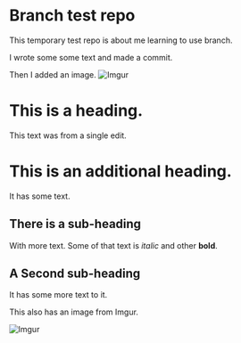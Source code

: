 # Branch test repo
This temporary test repo is about me learning to use branch.

I wrote some some text and made a commit.

Then I added an image.
![Imgur](https://i.imgur.com/jdHCpMn.png)

# This is a heading.
This text was from a single edit.

# This is an additional heading.

It has some text.

## There is a sub-heading

With more text. Some of that text is *italic* and other **bold**.

## A Second sub-heading

It has some more text to it.

This also has an image from Imgur.

![Imgur](https://i.imgur.com/Z0Uaacs.png)
